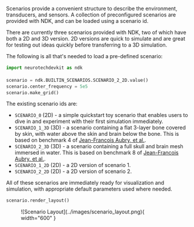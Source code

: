 Scenarios provide a convenient structure to describe the environment, transducers, and sensors.
A collection of preconfigured scenarios are provided with NDK, and can be loaded using a scenario id.

There are currently three scenarios provided with NDK, two of which have both a 2D and 3D version.
2D versions are quick to simulate and are great for testing out ideas quickly before transferring to a 3D simulation.

The following is all that's needed to load a pre-defined scenario:

```py
import neurotechdevkit as ndk

scenario = ndk.BUILTIN_SCENARIOS.SCENARIO_2_2D.value()
scenario.center_frequency = 5e5
scenario.make_grid()
```

The existing scenario ids are:

- `SCENARIO_0` (2D) - a simple quickstart toy scenario that enables users to dive in and experiment with their first simulation immediately.
- `SCENARIO_1_3D` (3D) - a scenario containing a flat 3-layer bone covered by skin, with water above the skin and brain below the bone. This is based on benchmark 4 of [Jean-Francois Aubry, et al.](https://doi.org/10.1121/10.0013426).
- `SCENARIO_2_3D` (3D) - a scenario containing a full skull and brain mesh immersed in water. This is based on benchmark 8 of [Jean-Francois Aubry, et al.](https://doi.org/10.1121/10.0013426).
- `SCENARIO_1_2D` (2D) - a 2D version of scenario 1.
- `SCENARIO_2_2D` (2D) - a 2D version of scenario 2.

All of these scenarios are immediately ready for visualization and simulation, with appropriate default parameters used where needed.

```py
scenario.render_layout()
```

<figure markdown>
  ![Scenario Layout](../images/scenario_layout.png){ width="600" }
</figure>
